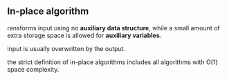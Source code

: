 ## In-place algorithm

ransforms input using no __auxiliary data structure__, while a small amount of extra storage space is allowed for __auxiliary variables__.

input is usually overwritten by the output.

the strict definition of in-place algorithms includes all algorithms with O(1) space complexity.
